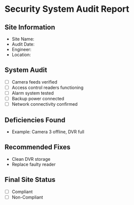 # Security System Audit Report

## Site Information
- Site Name:
- Audit Date:
- Engineer:
- Location:

## System Audit
- [ ] Camera feeds verified
- [ ] Access control readers functioning
- [ ] Alarm system tested
- [ ] Backup power connected
- [ ] Network connectivity confirmed

## Deficiencies Found
- Example: Camera 3 offline, DVR full

## Recommended Fixes
- Clean DVR storage
- Replace faulty reader

## Final Site Status
- [ ] Compliant
- [ ] Non-Compliant
